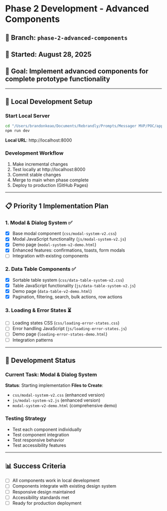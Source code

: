 # Phase 2 Development - Advanced Components

## 🌿 Branch: `phase-2-advanced-components`
## 📅 Started: August 28, 2025
## 🎯 Goal: Implement advanced components for complete prototype functionality

---

## 🚀 Local Development Setup

### Start Local Server
```bash
cd "/Users/brandonkeao/Documents/Rebrandly/Prompts/Messager MVP/POC/app"
npm run dev
```
**Local URL**: http://localhost:8000

### Development Workflow
1. Make incremental changes
2. Test locally at http://localhost:8000
3. Commit stable changes
4. Merge to main when phase complete
5. Deploy to production (GitHub Pages)

---

## 📋 Priority 1 Implementation Plan

### 1. Modal & Dialog System ✅
- [x] Base modal component (`css/modal-system-v2.css`)
- [x] Modal JavaScript functionality (`js/modal-system-v2.js`)
- [x] Demo page (`modal-system-v2-demo.html`)
- [x] Enhanced features: confirmations, toasts, form modals
- [ ] Integration with existing components

### 2. Data Table Components ✅
- [x] Sortable table system (`css/data-table-system-v2.css`)
- [x] Table JavaScript functionality (`js/data-table-system-v2.js`)
- [x] Demo page (`data-table-v2-demo.html`)
- [x] Pagination, filtering, search, bulk actions, row actions

### 3. Loading & Error States ⏳
- [ ] Loading states CSS (`css/loading-error-states.css`)
- [ ] Error handling JavaScript (`js/loading-error-states.js`)
- [ ] Demo page (`loading-error-states-demo.html`)
- [ ] Integration patterns

---

## 🔄 Development Status

### Current Task: Modal & Dialog System
**Status**: Starting implementation
**Files to Create**:
- `css/modal-system-v2.css` (enhanced version)
- `js/modal-system-v2.js` (enhanced version)
- `modal-system-v2-demo.html` (comprehensive demo)

### Testing Strategy
- Test each component individually
- Test component integration
- Test responsive behavior
- Test accessibility features

---

## 📊 Success Criteria
- [ ] All components work in local development
- [ ] Components integrate with existing design system
- [ ] Responsive design maintained
- [ ] Accessibility standards met
- [ ] Ready for production deployment
